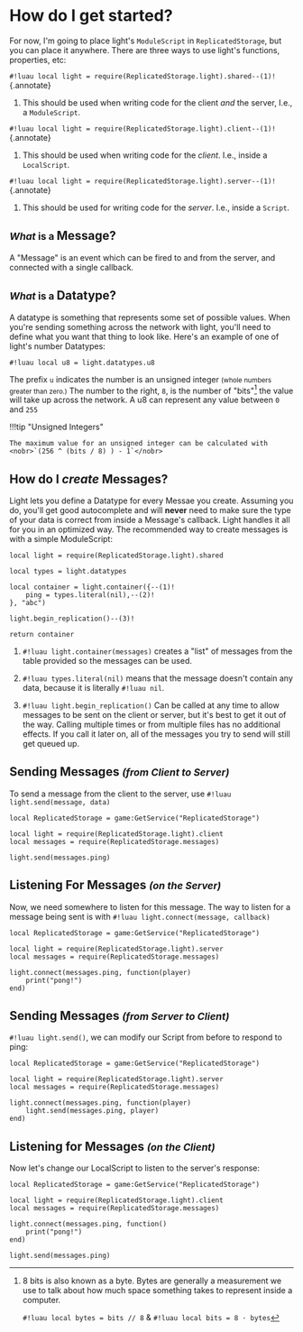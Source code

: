 # How do I get started?

For now, I'm going to place light's `ModuleScript` in `ReplicatedStorage`, but you can place it anywhere.
There are three ways to use light's functions, properties, etc:

`#!luau local light = require(ReplicatedStorage.light).shared--(1)!`
{.annotate}

1. This should be used when writing code for the client <em>and</em> the server, I.e., a `ModuleScript`.

`#!luau local light = require(ReplicatedStorage.light).client--(1)!`
{.annotate}

1. This should be used when writing code for the <em>client</em>. I.e., inside a `LocalScript`.

`#!luau local light = require(ReplicatedStorage.light).server--(1)!`
{.annotate}

1. This should be used for writing code for the <em>server</em>. I.e., inside a `Script`.

## <small><em>What</em> is a </small><b>Message</b>?

A "Message" is an event which can be fired to and from the server, and connected with a single callback.

## <small><em>What</em> is a </small><b>Datatype</b>?

A datatype is something that represents some set of possible values. When you're sending something across the network
with light, you'll need to define what you want that thing to look like. Here's an example of one of light's number
Datatypes:

`#!luau local u8 = light.datatypes.u8`

The prefix `u` indicates the number is an unsigned integer <small>(whole numbers greater than zero.)</small> The number to the right,
`8`, is the number of "bits"[^1] the value will take up across the network. A u8 can represent any value
<nobr>between `0` and `255`</nobr>

[^1]:

    8 bits is also known as a byte. Bytes are generally a measurement we use to talk about how much space something
    takes to represent inside a computer.

    <nobr>`#!luau local bytes = bits // 8`</nobr> & <nobr>`#!luau local bits = 8 · bytes`</nobr>

!!!tip "Unsigned Integers"

    The maximum value for an unsigned integer can be calculated with <nobr>`(256 ^ (bits / 8) ) - 1`</nobr>

## How do I <em>create</em> Messages?

Light lets you define a Datatype for every Messae you create. Assuming you do, you'll get good autocomplete and will
<b>never</b> need to make sure the type of your data is correct from inside a Message's callback. Light handles it all
for you in an optimized way. The recommended way to create messages is with a simple ModuleScript:

```luau title="ReplicatedStorage.abc_messages <small>(ModuleScript)</small>"
local light = require(ReplicatedStorage.light).shared

local types = light.datatypes

local container = light.container({--(1)!
    ping = types.literal(nil),--(2)!
}, "abc")

light.begin_replication()--(3)!

return container
```

1. `#!luau light.container(messages)` creates a "list" of messages from the table provided so the messages can be used.

2. `#!luau types.literal(nil)` means that the message doesn't contain any data, because it is literally `#!luau nil`.

3. `#!luau light.begin_replication()` Can be called at any time to allow messages to be sent on the client or server,
but it's best to get it out of the way. Calling multiple times or from multiple files has no additional effects. If you
call it later on, all of the messages you try to send will still get queued up.

## Sending Messages <nobr><em><small>(from <b>Client</b> to <b>Server</b>)</small></em></nobr>

To send a message from the client to the server, use
`#!luau light.send(message, data)`

```luau title="StarterPlayerScripts.client (LocalScript)"
local ReplicatedStorage = game:GetService("ReplicatedStorage")

local light = require(ReplicatedStorage.light).client
local messages = require(ReplicatedStorage.messages)

light.send(messages.ping)
```

## Listening For Messages <nobr><em><small>(on the <b>Server</b>)</small></em></nobr>

Now, we need somewhere to listen for this message. The way to listen for a message being sent is with
`#!luau light.connect(message, callback)`

```luau title="ServerScriptService.server (Script)"
local ReplicatedStorage = game:GetService("ReplicatedStorage")

local light = require(ReplicatedStorage.light).server
local messages = require(ReplicatedStorage.messages)

light.connect(messages.ping, function(player)
    print("pong!")
end)
```

## Sending Messages <nobr><em><small>(from <b>Server</b> to <b>Client</b>)</small></em></nobr>

`#!luau light.send()`, we can modify our Script from before to respond
to ping:

```luau title="ServerScriptService.server (Script)"
local ReplicatedStorage = game:GetService("ReplicatedStorage")

local light = require(ReplicatedStorage.light).server
local messages = require(ReplicatedStorage.messages)

light.connect(messages.ping, function(player)
    light.send(messages.ping, player)
end)
```

## Listening for Messages <nobr><em><small>(on the <b>Client</b>)</small></em></nobr>

Now let's change our LocalScript to listen to the server's response:

```luau title="StarterPlayerScripts.client (LocalScript)"
local ReplicatedStorage = game:GetService("ReplicatedStorage")

local light = require(ReplicatedStorage.light).client
local messages = require(ReplicatedStorage.messages)

light.connect(messages.ping, function()
    print("pong!")
end)

light.send(messages.ping)
```
